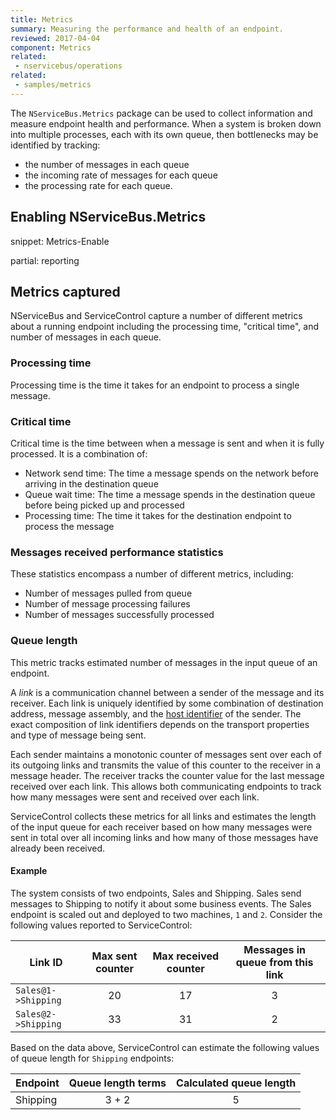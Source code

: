 ```yaml
---
title: Metrics
summary: Measuring the performance and health of an endpoint.
reviewed: 2017-04-04
component: Metrics
related:
 - nservicebus/operations
related:
 - samples/metrics
---
```


The `NServiceBus.Metrics` package can be used to collect information and measure endpoint health and performance. When a system is broken down into multiple processes, each with its own queue, then bottlenecks may be identified by tracking:
 - the number of messages in each queue
 - the incoming rate of messages for each queue
 - the processing rate for each queue.

## Enabling NServiceBus.Metrics

snippet: Metrics-Enable

partial: reporting

## Metrics captured

NServiceBus and ServiceControl capture a number of different metrics about a running endpoint including the processing time, "critical time", and number of messages in each queue.

### Processing time

Processing time is the time it takes for an endpoint to process a single message.

### Critical time

Critical time is the time between when a message is sent and when it is fully processed. It is a combination of:
- Network send time: The time a message spends on the network before arriving in the destination queue
- Queue wait time: The time a message spends in the destination queue before being picked up and processed
- Processing time: The time it takes for the destination endpoint to process the message

### Messages received performance statistics

These statistics encompass a number of different metrics, including:

- Number of messages pulled from queue
- Number of message processing failures
- Number of messages successfully processed

### Queue length

This metric tracks estimated number of messages in the input queue of an endpoint.

A _link_ is a communication channel between a sender of the message and its receiver. Each link is uniquely identified by some combination of destination address, message assembly, and the [host identifier](/nservicebus/hosting/override-hostid.md#host-identifier) of the sender. The exact composition of link identifiers depends on the transport properties and type of message being sent.

Each sender maintains a monotonic counter of messages sent over each of its outgoing links and transmits the value of this counter to the receiver in a message header. The receiver tracks the counter value for the last message received over each link. This allows both communicating endpoints to track how many messages were sent and received over each link.

ServiceControl collects these metrics for all links and estimates the length of the input queue for each receiver based on how many messages were sent in total over all incoming links and how many of those messages have already been received.

#### Example

The system consists of two endpoints, Sales and Shipping. Sales send messages to Shipping to notify it about some business events. The Sales endpoint is scaled out and deployed to two machines, `1` and `2`. Consider the following values reported to ServiceControl:

| Link ID                        | Max sent counter | Max received counter | Messages in queue from this link |
|--------------------------------|:----------------:|:--------------------:|:--------------------------------:|
| `Sales@1->Shipping`             | 20               | 17                   | 3                                |
| `Sales@2->Shipping`             | 33               | 31                   | 2                                |


Based on the data above, ServiceControl can estimate the following values of queue length for `Shipping` endpoints:

| Endpoint | Queue length terms  | Calculated queue length |
|----------|:-------------------:|:-----------------------:|
| Shipping    | 3 + 2               | 5                       |
